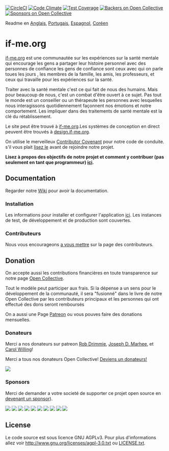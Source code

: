 [![CircleCI](https://circleci.com/gh/ifmeorg/ifme/tree/master.svg?style=svg)](https://circleci.com/gh/ifmeorg/ifme/tree/master)
[![Code Climate](https://codeclimate.com/github/ifmeorg/ifme/badges/gpa.svg)](https://codeclimate.com/github/ifmeorg/ifme)
[![Test Coverage](https://api.codeclimate.com/v1/badges/f9444a4d4116720518fe/test_coverage)](https://codeclimate.com/github/ifmeorg/ifme/test_coverage)
[![Backers on Open Collective](https://opencollective.com/ifme/backers/badge.svg)](#backers)
[![Sponsors on Open Collective](https://opencollective.com/ifme/sponsors/badge.svg)](#sponsors)

Readme en [Anglais](https://github.com/ifmeorg/ifme/blob/master/README.md), [Portugais](https://github.com/ifmeorg/ifme/blob/master/README-PT.md), [Espagnol](https://github.com/ifmeorg/ifme/blob/master/README-ES.md), [Coréen](https://github.com/ifmeorg/ifme/blob/master/README-KO.md)

# if-me.org

[if-me.org](https://www.if-me.org/) est une communautée  sur les expériences sur la santé mentale qui encourage les gens a partager leur histoire personnel avec des personnes de confiance les gens de confiance sont ceux avec qui on parle toues les jours , les membres de la famille, les amis, les professeurs, et ceux qui travaille pour les expériences sur la santé.

Traiter avec la santé mentale c'est ce qui fait de nous des humains. Mais pour beaucoup de nous, c'est un combat d'être ouvert à ce sujet. Pas tout le monde est un  conseiller ou un thérapeute les personnes avec lesquelles nous interagissons quotidiennement façonnent nos émotions et notre comportement. Les impliquer dans des traitements de santé mentale est la clé du rétablissement.

Le site peut être trouvé à [if-me.org](https://www.if-me.org/).Les systèmes de conception en direct peuvent être trouvés à [design.if-me.org](http://design.if-me.org/).

On utilise le merveilleux [Contributor Covenant](http://contributor-covenant.org) pour notre code de conduite. s'il vous plait [lisez le](https://github.com/ifmeorg/ifme/blob/master/code_of_conduct.md) avant de rejoindre notre projet.

**Lisez à propos des objectifs de notre projet et comment y contribuer (pas seulement en tant que programmeur) [ici](https://github.com/ifmeorg/ifme/blob/master/CONTRIBUTING.md).**

## Documentation

Regarder notre [Wiki](https://github.com/ifmeorg/ifme/wiki) pour avoir la documentation.

### Installation

Les informations pour installer et configurer l'application [ici](https://github.com/ifmeorg/ifme/wiki/Installation). Les instances de test, de développement et de production sont couvertes.

### Contributeurs

Nous vous encourageons [a vous mettre](https://github.com/ifmeorg/ifme/wiki/Contributor-Blurb) sur la page des contributeurs.

## Donation

On accepte aussi les contributions financières en toute transparence sur notre page [Open Collective](https://opencollective.com/ifme).

Tout le modèle peut participer aux frais. Si la dépense a un sens pour le développement de  la communauté, il sera "fusionné" dans le livre de notre Open Collective  par les contributeurs principaux et les personnes qui ont effectué des dons seront remboursés

On a aussi une Page [Patreon](https://www.patreon.com/ifme) ou vous pouves faire des donations mensuelles.

### Donateurs

Merci a nos donateurs sur patreon [Rob Drimmie](https://www.patreon.com/user?u=3251857), [Joseph D. Marhee](https://www.patreon.com/user?u=2899171), et [Carol Willing](https://www.patreon.com/user?u=202458)!

Merci a tous nos donateurs Open Collective! [Deviens un donateurs!](https://opencollective.com/ifme#backer)

<a href="https://opencollective.com/ifme#backers" target="_blank"><img  src="https://opencollective.com/ifme/backers.svg?width=890"></a>

### Sponsors

Merci de demander a votre societé de supporter ce projet open source en [devenant un sponsor](https://opencollective.com/ifme#sponsor)).

<section role="presentation>
  <a href="https://opencollective.com/ifme/sponsor/0/website" target="_blank"><img src="https://opencollective.com/ifme/sponsor/0/avatar.svg"></a>
  <a href="https://opencollective.com/ifme/sponsor/1/website" target="_blank"><img src="https://opencollective.com/ifme/sponsor/1/avatar.svg"></a>
  <a href="https://opencollective.com/ifme/sponsor/2/website" target="_blank"><img src="https://opencollective.com/ifme/sponsor/2/avatar.svg"></a>
  <a href="https://opencollective.com/ifme/sponsor/3/website" target="_blank"><img src="https://opencollective.com/ifme/sponsor/3/avatar.svg"></a>
  <a href="https://opencollective.com/ifme/sponsor/4/website" target="_blank"><img src="https://opencollective.com/ifme/sponsor/4/avatar.svg"></a>
  <a href="https://opencollective.com/ifme/sponsor/5/website" target="_blank"><img src="https://opencollective.com/ifme/sponsor/5/avatar.svg"></a>
  <a href="https://opencollective.com/ifme/sponsor/6/website" target="_blank"><img src="https://opencollective.com/ifme/sponsor/6/avatar.svg"></a>
  <a href="https://opencollective.com/ifme/sponsor/7/website" target="_blank"><img src="https://opencollective.com/ifme/sponsor/7/avatar.svg"></a>
  <a href="https://opencollective.com/ifme/sponsor/8/website" target="_blank"><img src="https://opencollective.com/ifme/sponsor/8/avatar.svg"></a>
  <a href="https://opencollective.com/ifme/sponsor/9/website" target="_blank"><img src="https://opencollective.com/ifme/sponsor/9/avatar.svg"></a>
</section>

## License

Le code source est sous licence GNU AGPLv3. Pour plus d'informations allez voir http://www.gnu.org/licenses/agpl-3.0.txt ou [LICENSE.txt](https://github.com/ifmeorg/ifme/blob/master/LICENSE.txt).
